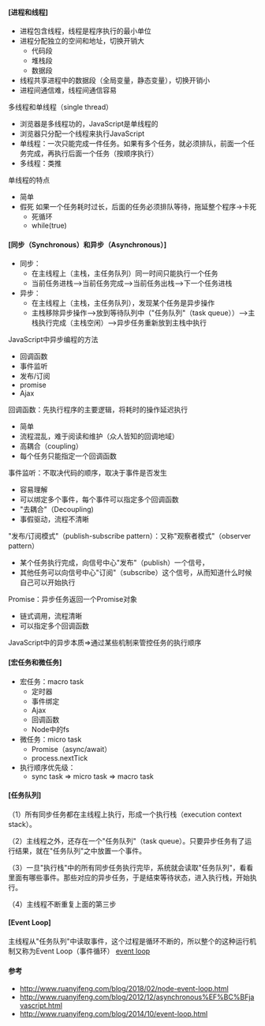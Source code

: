 #### [进程和线程]

- 进程包含线程，线程是程序执行的最小单位
- 进程分配独立的空间和地址，切换开销大
  - 代码段
  - 堆栈段
  - 数据段
- 线程共享进程中的数据段（全局变量，静态变量），切换开销小
- 进程间通信难，线程间通信容易

多线程和单线程（single thread）

- 浏览器是多线程功的，JavaScript是单线程的
- 浏览器只分配一个线程来执行JavaScript
- 单线程：一次只能完成一件任务。如果有多个任务，就必须排队，前面一个任务完成，再执行后面一个任务（按顺序执行）
- 多线程：类推

单线程的特点

- 简单
- 假死
  如果一个任务耗时过长，后面的任务必须排队等待，拖延整个程序->卡死
  - 死循环
  - while(true)

#### [同步（Synchronous）和异步（Asynchronous）]

- 同步：
  - 在主线程上（主栈，主任务队列）同一时间只能执行一个任务
  - 当前任务进栈—>当前任务完成—>当前任务出栈—>下一个任务进栈
- 异步：
  - 在主线程上（主栈，主任务队列），发现某个任务是异步操作
  - 主栈移除异步操作—>放到等待队列中（"任务队列"（task queue））—>主栈执行完成（主栈空闲）—>异步任务重新放到主栈中执行

JavaScript中异步编程的方法

- 回调函数
- 事件监听
- 发布/订阅
- promise
- Ajax

回调函数：先执行程序的主要逻辑，将耗时的操作延迟执行

- 简单
- 流程混乱，难于阅读和维护（众人皆知的回调地域）
- 高耦合（coupling）
- 每个任务只能指定一个回调函数

事件监听：不取决代码的顺序，取决于事件是否发生

- 容易理解
- 可以绑定多个事件，每个事件可以指定多个回调函数
- "去耦合"（Decoupling)
- 事假驱动，流程不清晰

"发布/订阅模式"（publish-subscribe pattern）：又称"观察者模式"（observer pattern）

- 某个任务执行完成，向信号中心"发布"（publish）一个信号，
- 其他任务可以向信号中心"订阅"（subscribe）这个信号，从而知道什么时候自己可以开始执行

Promise：异步任务返回一个Promise对象

- 链式调用，流程清晰
- 可以指定多个回调函数


JavaScript中的异步本质=>通过某些机制来管控任务的执行顺序

#### [宏任务和微任务]

- 宏任务：macro task
  - 定时器
  - 事件绑定
  - Ajax
  - 回调函数
  - Node中的fs
- 微任务：micro task
  - Promise（async/await）
  - process.nextTick
- 执行顺序优先级：
  - sync task => micro task => macro task

#### [任务队列]

（1）所有同步任务都在主线程上执行，形成一个执行栈（execution context stack）。

（2）主线程之外，还存在一个"任务队列"（task queue）。只要异步任务有了运行结果，就在"任务队列"之中放置一个事件。

（3）一旦"执行栈"中的所有同步任务执行完毕，系统就会读取"任务队列"，看看里面有哪些事件。那些对应的异步任务，于是结束等待状态，进入执行栈，开始执行。

（4）主线程不断重复上面的第三步

#### [Event Loop]

主线程从"任务队列"中读取事件，这个过程是循环不断的，所以整个的这种运行机制又称为Event Loop（事件循环）
[event loop](http://www.ruanyifeng.com/blogimg/asset/2014/bg2014100802.png)



#### 参考

- http://www.ruanyifeng.com/blog/2018/02/node-event-loop.html
- http://www.ruanyifeng.com/blog/2012/12/asynchronous%EF%BC%BFjavascript.html
- http://www.ruanyifeng.com/blog/2014/10/event-loop.html

